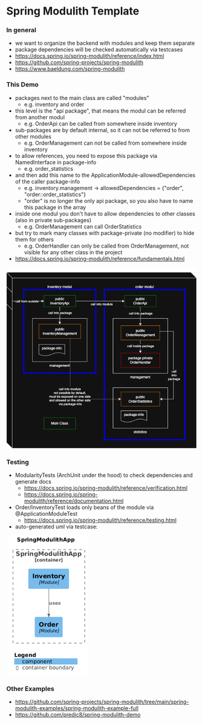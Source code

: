 # Spring Modulith Template

### In general

- we want to organize the backend with modules and keep them separate
- package dependencies will be checked automatically via testcases
- https://docs.spring.io/spring-modulith/reference/index.html
- https://github.com/spring-projects/spring-modulith
- https://www.baeldung.com/spring-modulith

### This Demo

- packages next to the main class are called "modules"
  - e.g. inventory and order
- this level is the "api package", that means the modul can be referred from another modul
  - e.g. OrderApi can be called from somewhere inside inventory
- sub-packages are by default internal, so it can not be referred to from other modules
  - e.g. OrderManagement can not be called from somewhere inside inventory
- to allow references, you need to expose this package via NamedInterface in package-info
  - e.g. order_statistics
- and then add this name to the ApplicationModule-allowedDependencies of the caller package-info
  - e.g. inventory.management -> allowedDependencies = {"order", "order::order_statistics"} 
  - "order" is no longer the only api package, so you also have to name this package in the array
- inside one modul you don't have to allow dependencies to other classes (also in private sub-packages)
  - e.g. OrderManagement can call OrderStatistics
- but try to mark many classes with package-private (no modifier) to hide them for others
  - e.g. OrderHandler can only be called from OrderManagement, not visible for any other class in the project
- https://docs.spring.io/spring-modulith/reference/fundamentals.html

![Bild](images/spring-modulith-template.drawio.png)

### Testing

- ModularityTests (ArchUnit under the hood) to check dependencies and generate docs
  - https://docs.spring.io/spring-modulith/reference/verification.html
  - https://docs.spring.io/spring-modulith/reference/documentation.html
- Order/InventoryTest loads only beans of the module via @ApplicationModuleTest
  - https://docs.spring.io/spring-modulith/reference/testing.html
- auto-generated uml via testcase:

![Bild](images/auto-plantuml/PlantUML.png)

### Other Examples

- https://github.com/spring-projects/spring-modulith/tree/main/spring-modulith-examples/spring-modulith-example-full
- https://github.com/predic8/spring-modulith-demo